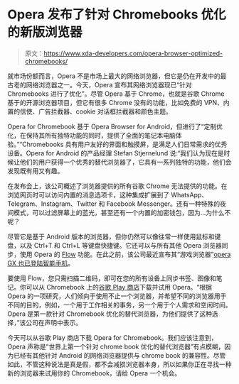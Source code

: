 # Opera 发布了针对 Chromebooks 优化的新版浏览器

> 原文：<https://www.xda-developers.com/opera-browser-optimized-chromebooks/>

就市场份额而言，Opera 不是市场上最大的网络浏览器，但它是仍在开发中的最古老的网络浏览器之一。今天，Opera 宣布其网络浏览器现已“针对 Chromebooks 进行了优化”。尽管 Opera 基于 Chrome，也就是谷歌 Chrome 基于的开源浏览器项目，但它有很多 Chrome 没有的功能，比如免费的 VPN、内置的信使、广告拦截器、cookie 对话框拦截器和颜色主题。

Opera for Chromebook 基于 Opera Browser for Android，但进行了“定制优化，在保持其所有独特功能的同时，提供了全面的笔记本电脑体验。”“Chromebooks 具有用户友好的界面和触摸屏，是满足人们日常需求的优秀设备。Opera for Android 的产品经理 Stefan Stjernelund 说:“我们认为现在是时候让他们的用户获得一个优秀的替代浏览器了，它具有一系列独特的功能，他们会发现既有用又有趣。

在发布会上，该公司概述了浏览器提供的所有谷歌 Chrome 无法提供的功能。在浏览网页时可以访问内置的消息选项卡，这种集成扩展到了 WhatsApp、Telegram、Instagram、Twitter 和 Facebook Messenger。还有一种特殊的夜间模式，可以过滤屏幕上的蓝光，甚至还有一个内置的加密钱包，因为...为什么不呢？

尽管它是基于 Android 版本的浏览器，但你仍然可以像往常一样使用鼠标和键盘，以及 Ctrl+T 和 Ctrl+L 等键盘快捷键。它还可以与所有其他 Opera 浏览器同步，使用 Opera 的 [Flow](https://www.xda-developers.com/opera-touch-new-mobile-browser-optimized-one-handed-use/) 功能。在此之前，该公司最近宣布其“游戏浏览器”[opera GX 也已登陆智能手机](https://www.xda-developers.com/opera-gx-now-on-smartphones/)。

要使用 Flow，您只需扫描二维码，即可在您的所有设备上同步书签、图像和笔记。你可以从 Chromebook 上的[谷歌 Play 商店](https://operabrowservpn.onelink.me/6T8S/Chromebook)下载并试用 Opera。“根据 Opera 的一项研究，人们倾向于使用不止一个浏览器，并希望不同的浏览器用于不同的目的，例如，一个用于工作相关的事务，另一个用于个人需求和空闲时间。Opera 是第一款针对 Chromebook 优化的替代浏览器，为他们提供了这种选择，”该公司在声明中表示。

今天可以从谷歌 Play 商店下载 Opera for Chromebook。我们应该注意到，Opera 声称是“世界上第一个针对 chrome book 优化的替代浏览器”有点模糊，因为已经有其他针对 Android 的网络浏览器提供与 chrome book 的兼容性。尽管如此，不管这种说法是真是假，都不会减损浏览器本身，所以如果你正在寻找一种新的浏览器来试用你的 Chromebook，请给 Opera 一个机会。